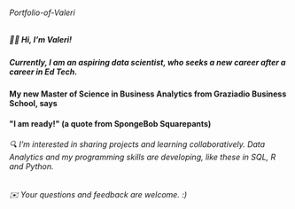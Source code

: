 ###### Portfolio-of-Valeri
##### 👋🏾 Hi, I’m Valeri!
##### Currently, I am an aspiring data scientist, who seeks a new career after a career in Ed Tech.
#### My new Master of Science in Business Analytics from Graziadio Business School, says 
 ####  		   "I am ready!" (a quote from SpongeBob Squarepants)
###### 🔍 I’m interested in sharing projects and learning collaboratively. Data Analytics and my programming skills are developing, like these in SQL, R and Python. 
######  ✉️ Your questions and feedback are welcome. :) 
